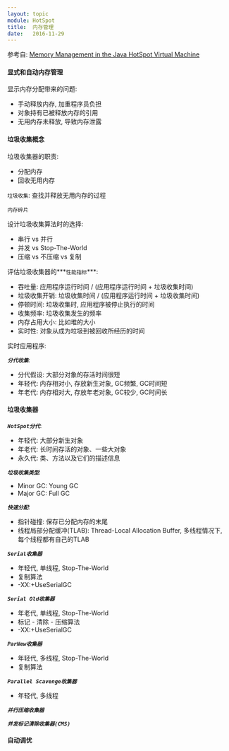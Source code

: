 ```yaml
---
layout: topic
module: HotSpot
title:  内存管理
date:   2016-11-29
---
```


参考自: [Memory Management in the Java HotSpot Virtual Machine](http://www.oracle.com/technetwork/java/javase/memorymanagement-whitepaper-150215.pdf)

#### 显式和自动内存管理

显示内存分配带来的问题:

* 手动释放内存, 加重程序员负担
* 对象持有已被释放内存的引用
* 无用内存未释放, 导致内存泄露

#### 垃圾收集概念

垃圾收集器的职责:

* 分配内存
* 回收无用内存

`垃圾收集`: 查找并释放无用内存的过程

`内存碎片`

设计垃圾收集算法时的选择:

* 串行 vs 并行
* 并发 vs Stop-The-World
* 压缩 vs 不压缩 vs 复制

评估垃圾收集器的***`性能指标`***:

* 吞吐量: 应用程序运行时间 / (应用程序运行时间 + 垃圾收集时间)
* 垃圾收集开销: 垃圾收集时间 / (应用程序运行时间 + 垃圾收集时间)
* 停顿时间: 垃圾收集时, 应用程序被停止执行的时间
* 收集频率: 垃圾收集发生的频率
* 内存占用大小: 比如堆的大小
* 实时性: 对象从成为垃圾到被回收所经历的时间

实时应用程序: 

***`分代收集`***:

* 分代假设: 大部分对象的存活时间很短
* 年轻代: 内存相对小, 存放新生对象, GC频繁, GC时间短
* 年老代: 内存相对大, 存放年老对象, GC较少, GC时间长

#### 垃圾收集器

***`HotSpot分代`***:

* 年轻代: 大部分新生对象
* 年老代: 长时间存活的对象、一些大对象
* 永久代: 类、方法以及它们的描述信息

***`垃圾收集类型`***:

* Minor GC: Young GC
* Major GC: Full GC

***`快速分配`***:

* 指针碰撞: 保存已分配内存的末尾
* 线程局部分配缓冲(TLAB): Thread-Local Allocation Buffer, 多线程情况下, 每个线程都有自己的TLAB

***`Serial收集器`***

* 年轻代, 单线程, Stop-The-World
* 复制算法
* -XX:+UseSerialGC

***`Serial Old收集器`***

* 年老代, 单线程, Stop-The-World
* 标记 - 清除 - 压缩算法
* -XX:+UseSerialGC

***`ParNew收集器`***

* 年轻代, 多线程, Stop-The-World
* 复制算法

***`Parallel Scavenge收集器`***

* 年轻代, 多线程

***`并行压缩收集器`***

***`并发标记清除收集器(CMS)`***

#### 自动调优
